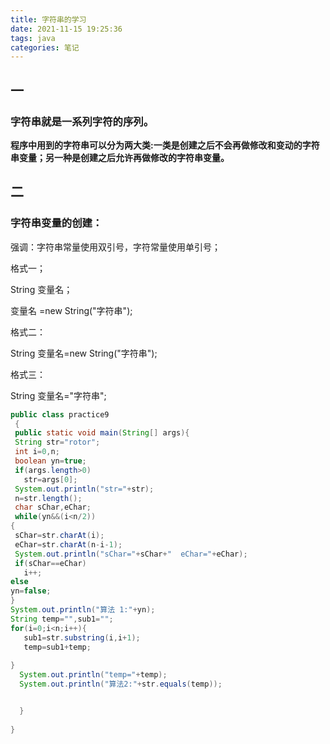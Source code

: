 ```yaml
---
title: 字符串的学习
date: 2021-11-15 19:25:36
tags: java
categories: 笔记
---
```


<!--more-->

## 一

### 字符串就是一系列字符的序列。

**程序中用到的字符串可以分为两大类:一类是创建之后不会再做修改和变动的字符串变量；另一种是创建之后允许再做修改的字符串变量。**

## 二

### 字符串变量的创建：

强调：字符串常量使用双引号，字符常量使用单引号；

格式一；

String 变量名；

变量名 =new String\("字符串"\);

格式二：

String 变量名=new String\("字符串"\);

格式三：

String 变量名="字符串";

```java
public class practice9
 {
 public static void main(String[] args){
 String str="rotor";
 int i=0,n;
 boolean yn=true;
 if(args.length>0)
   str=args[0];
 System.out.println("str="+str);
 n=str.length();
 char sChar,eChar;
 while(yn&&(i<n/2))
{
 sChar=str.charAt(i);
 eChar=str.charAt(n-i-1);
 System.out.println("sChar="+sChar+"  eChar="+eChar);
 if(sChar==eChar)
   i++;
else
yn=false;
}
System.out.println("算法 1:"+yn);
String temp="",sub1="";
for(i=0;i<n;i++){
   sub1=str.substring(i,i+1);
   temp=sub1+temp;
   
}
  System.out.println("temp="+temp);
  System.out.println("算法2:"+str.equals(temp));


  } 
  
}
```